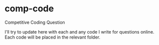 # comp-code
Competitive Coding Question

I'll try to update here with each and any code I write for questions online. Each code will be placed in the relevant folder.
